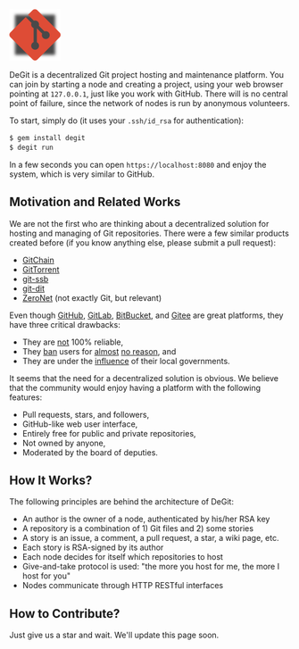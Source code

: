 <img src="/logo.svg" width="92px"/>

DeGit is a decentralized Git project hosting and maintenance platform.
You can join by starting a node and creating a project, using
your web browser pointing at `127.0.0.1`, just like you
work with GitHub. There will is no central point of failure,
since the network of nodes is run by anonymous volunteers.

To start, simply do (it uses your `.ssh/id_rsa` for authentication):

```bash
$ gem install degit
$ degit run
```

In a few seconds you can open `https://localhost:8080` and enjoy
the system, which is very similar to GitHub.

## Motivation and Related Works

We are not the first who are thinking about a decentralized solution
for hosting and managing of Git repositories. There were a few similar products
created before (if you know anything else, please submit a pull request):

  * [GitChain](http://gitchain.org/)
  * [GitTorrent](https://github.com/cjb/GitTorrent)
  * [git-ssb](https://scuttlebot.io/apis/community/git-ssb.html)
  * [git-dit](https://github.com/neithernut/git-dit)
  * [ZeroNet](https://zeronet.io/) (not exactly Git, but relevant)

Even though [GitHub](https://github.com),
[GitLab](https://gitlab.com),
[BitBucket](https://bitbucket.com), and
[Gitee](https://gitee.com) are great platforms,
they have three critical drawbacks:

  * They are [not](https://news.ycombinator.com/item?id=20499070) 100% reliable,
  * They [ban](https://medium.com/@catamphetamine/how-github-blocked-me-and-all-my-libraries-c32c61f061d3)
    users for
    [almost](https://medium.com/@hamed/github-blocked-my-account-and-they-think-im-developing-nuclear-weapons-e7e1fe62cb74)
    [no reason](https://en.wikipedia.org/wiki/Censorship_of_GitHub), and
  * They are under the [influence](https://techcrunch.com/2019/07/29/github-ban-sanctioned-countries/) of their local governments.

It seems that the need for a decentralized solution is obvious.
We believe that the community would enjoy having a platform
with the following features:

  * Pull requests, stars, and followers,
  * GitHub-like web user interface,
  * Entirely free for public and private repositories,
  * Not owned by anyone,
  * Moderated by the board of deputies.

## How It Works?

The following principles are behind the architecture of DeGit:

  * An author is the owner of a node, authenticated by his/her RSA key
  * A repository is a combination of 1) Git files and 2) some stories
  * A story is an issue, a comment, a pull request, a star, a wiki page, etc.
  * Each story is RSA-signed by its author
  * Each node decides for itself which repositories to host
  * Give-and-take protocol is used: "the more you host for me, the more I host for you"
  * Nodes communicate through HTTP RESTful interfaces

## How to Contribute?

Just give us a star and wait. We'll update this page soon.
